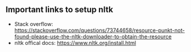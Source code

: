 ## Important links to setup nltk

- Stack overflow: https://stackoverflow.com/questions/73744658/resource-punkt-not-found-please-use-the-nltk-downloader-to-obtain-the-resource
- nltk offical docs: https://www.nltk.org/install.html